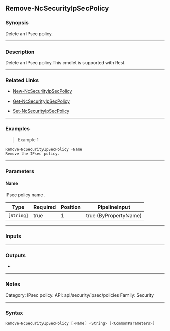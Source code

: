 Remove-NcSecurityIpSecPolicy
----------------------------

### Synopsis
Delete an IPsec policy.

---

### Description

Delete an IPsec policy.This cmdlet is supported with Rest.

---

### Related Links
* [New-NcSecurityIpSecPolicy](New-NcSecurityIpSecPolicy)

* [Get-NcSecurityIpSecPolicy](Get-NcSecurityIpSecPolicy)

* [Set-NcSecurityIpSecPolicy](Set-NcSecurityIpSecPolicy)

---

### Examples
> Example 1

```PowerShell
Remove-NcSecurityIpSecPolicy -Name
Remove the IPsec policy.
```

---

### Parameters
#### **Name**
IPsec policy name.

|Type      |Required|Position|PipelineInput        |
|----------|--------|--------|---------------------|
|`[String]`|true    |1       |true (ByPropertyName)|

---

### Inputs

---

### Outputs
* 

---

### Notes
Category:  IPsec policy.
API: api/security/ipsec/policies
Family: Security

---

### Syntax
```PowerShell
Remove-NcSecurityIpSecPolicy [-Name] <String> [<CommonParameters>]
```
